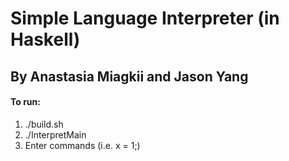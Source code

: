 # Simple Language Interpreter (in Haskell)
## By Anastasia Miagkii and Jason Yang

#### To run:
1) ./build.sh
2) ./InterpretMain
3) Enter commands (i.e. x = 1;)
